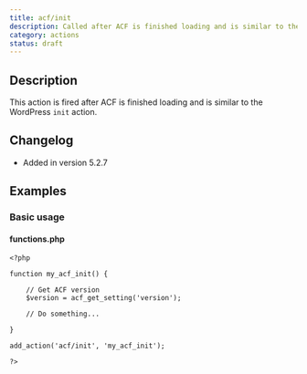```yaml
---
title: acf/init
description: Called after ACF is finished loading and is similar to the WordPress init action.
category: actions
status: draft
---
```


## Description
This action is fired after ACF is finished loading and is similar to the WordPress `init` action.

## Changelog
- Added in version 5.2.7

## Examples

### Basic usage

#### functions.php
```
<?php

function my_acf_init() {
    
    // Get ACF version
    $version = acf_get_setting('version');
    
    // Do something...
    
}

add_action('acf/init', 'my_acf_init');

?>
```

